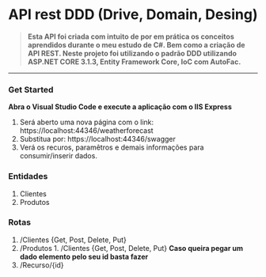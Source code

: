 # API rest DDD (Drive, Domain, Desing)

>**Esta API foi criada com intuito de por em prática os conceitos aprendidos durante o meu estudo
de C#. Bem como a criação de API REST.
Neste projeto foi utilizando o padrão DDD utilizando ASP.NET CORE 3.1.3, 
Entity Framework Core, IoC com AutoFac.**
---

### Get Started
**Abra o Visual Studio Code e execute a aplicação com o IIS Express**
1. Será aberto uma nova página com o link: https://localhost:44346/weatherforecast 
2. Substitua por: https://localhost:44346/swagger
3. Verá os recuros, paramêtros e demais informações para consumir/inserir dados.

### Entidades 
1. Clientes
2. Produtos

### Rotas  
1. /Clientes {Get, Post, Delete, Put}
2. /Produtos 1. /Clientes {Get, Post, Delete, Put}
**Caso queira pegar um dado elemento pelo seu id basta fazer**
3. /Recurso/{id}

